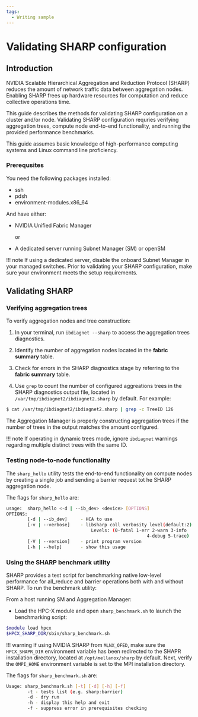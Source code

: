 ```yaml
---
tags:
  - Writing sample
---
```


# Validating SHARP configuration

## Introduction

NVIDIA Scalable Hierarchical Aggregation and Reduction Protocol (SHARP) reduces the amount of network traffic data between aggregation nodes. Enabling SHARP frees up hardware resources for computation and reduce collective operations time.

This guide describes the methods for validating SHARP configuration on a cluster and/or node. Validating SHARP configuration requries verifying aggregation trees, compute node end-to-end functionality, and running the provided performance benchmarks. 

This guide assumes basic knowledge of high-performance computing systems and Linux command line proficiency.

### Prerequsites

You need the following packages installed:

 * ssh
 * pdsh
 * environment-modules.x86_64

And have either:

* NVIDIA Unified Fabric Manager 

	or

* A dedicated server running Subnet Manager (SM) or openSM

!!! note
    If using a dedicated server, disable the onboard Subnet Manager in your managed switches. Prior to validating your SHARP configuration, make sure your environment meets the setup requirements.

## Validating SHARP

### Verifying aggregation trees

To verify aggregation nodes and tree construction: 

1. In your terminal, run `ibdiagnet --sharp` to access the aggregation trees diagnostics.

2. Identify the number of aggregation nodes located in the **fabric summary** table.

3. Check for errors in the SHARP diagnostics stage by referring to the **fabric summary** table.

4. Use `grep` to count the number of configured aggreations trees in the SHARP diagnostics output file, located in `/var/tmp/ibdiagnet2/ibdiagnet2.sharp` by default. For example:

```bash
$ cat /var/tmp/ibdiagnet2/ibdiagnet2.sharp | grep -c TreeID 126
```

The Aggregation Manager is properly constructing aggregation trees if the number of trees in the output matches the amount configured.  

!!! note
    If operating in dynamic trees mode, ignore `ibdiagnet` warnings regarding multiple distinct trees with the same ID.

### Testing node-to-node functionality

The `sharp_hello` utility tests the end-to-end functionality on compute nodes by creating a single job and sending a barrier request tot he SHARP aggregation node.

The flags for `sharp_hello` are:

```bash
usage:  sharp_hello <-d | --ib_dev> <device> [OPTIONS]
OPTIONS:
    	[-d | --ib_dev]  	- HCA to use
    	[-v | --verbose] 	- libsharp coll verbosity level(default:2)
                              	Levels: (0-fatal 1-err 2-warn 3-info
                                                     4-debug 5-trace)
    	[-V | --version] 	- print program version
    	[-h | --help]    	- show this usage
```

### Using the SHARP benchmark utility

SHARP provides a test script for benchmarking native low-level performance for all_reduce and barrier operations both with and without SHARP. To run the benchmark utility:

From a host running SM and Aggregation Manager:

* Load the HPC-X module and open `sharp_benchmark.sh` to launch the benchmarking script:

```bash
$module load hpcx
$HPCX_SHARP_DIR/sbin/sharp_benchmark.sh
```

!!! warning
    If using NVIDIA SHARP from `MLNX_OFED`, make sure the `HPCX_SHAPR_DIR` environment variable has been redirected to the SHAPR installation directory, located at `/opt/mellanox/sharp` by default. Next, verify the `OMPI_HOME` environment variable is set to the MPI installation directory.

The flags for `sharp_benchmark.sh` are:

```bash
Usage: sharp_benchmark.sh [-t] [-d] [-h] [-f]
    	-t - tests list (e.g. sharp:barrier)
    	-d - dry run
    	-h - display this help and exit
    	-f - suppress error in prerequisites checking
```

